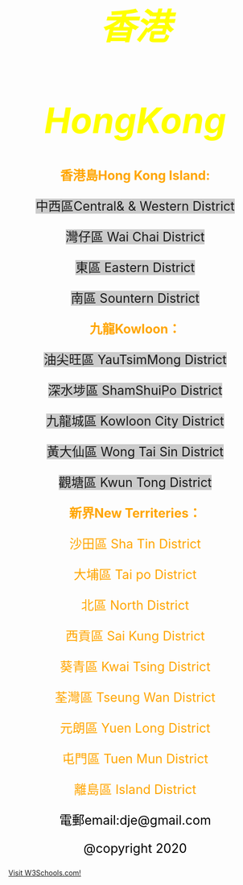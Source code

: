 <style>
body {
  background-image: url('429EA0F6-F280-4D32-8A09-2B69D351C8CC.jpeg');
  background-repeat: no-repeat;
  background-attachment: fixed; 
  background-size: 100% 100%;
}
</style>

<html>

<head>
<style>
body1 {
text-align: center;
font-size: 35px;
}
</style>
</head>

<body1>
<I><h1 style="color:yellow ;">香港</h1></I>
<I><h1 style="color:yellow ;">HongKong</h1></I>
</body1>

<style>
body2 {
text-align: center;
font-size:25px;  
}
</style>

<style>
a.one:link {background: rgba(0, 0, 0, 0.2); text-decoration: none;}
a.one:visited {color: orange; text-decoration: none;}
a.one:hover {text-decoration: underline;}
</style>


<body2 style="color:orange;">
  <b><p>香港島Hong Kong Island:</p></b>
  <p><a class="one" href="https://www.google.com" target="_blank">中西區Central& &  Western District</a></p>
  <p><a class="one" href="https://www.google.com" target="_blank">灣仔區 Wai Chai District</a></p>
  <p><a class="one" href="https://www.google.com" target="_blank">東區 Eastern District</a></p>
  <p><a class="one" href="https://www.google.com" target="_blank">南區 Sountern District</a></p>
  
  <b><p>九龍Kowloon：</p></b>
<p><a class="one" href="https://www.google.com" target="_blank">油尖旺區 YauTsimMong District</a></p>
<p><a class="one" href="https://www.google.com" target="_blank">深水埗區 ShamShuiPo District</a></p>
<p><a class="one" href="https://www.google.com" target="_blank">九龍城區 Kowloon City District</a></p>
<p><a class="one" href="https://www.google.com" target="_blank">黃大仙區 Wong Tai Sin District</a></p>
<p><a class="one" href="https://www.google.com" target="_blank">觀塘區 Kwun Tong District</a></p>

<b><p>新界New Territeries：</p></b>
<p>沙田區 Sha Tin District</p>
<p>大埔區 Tai po District</p>
<p>北區 North District</p>
<p>西貢區 Sai Kung District</p>
<p>葵青區 Kwai Tsing District</p>
<p>荃灣區 Tseung Wan District</p>
<p>元朗區 Yuen Long District</p>
<p>屯門區 Tuen Mun District</p>
<p>離島區 Island District</p>
</body2>

<style>
body3 {
text-align: center;
font-size:25px;  
}
</style>

<body3>
<p style="color:black;"> 電郵email:dje@gmail.com </p>
<p style="color:black;"> @copyright 2020 </p>

</body3>
<a href="https://www.w3schools.com/">Visit W3Schools.com!</a>
</html>


